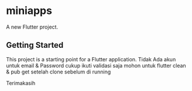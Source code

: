 # miniapps

A new Flutter project.

## Getting Started

This project is a starting point for a Flutter application.
Tidak Ada akun untuk email & Password
cukup ikuti validasi saja
mohon untuk flutter clean & pub get setelah clone sebelum di running

Terimakasih
